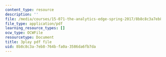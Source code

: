 ```yaml
---
content_type: resource
description: ''
file: /media/courses/15-071-the-analytics-edge-spring-2017/8b8c8c3a7eb8764bfa0a3586da6fb7da_sJalJ1A9NDg.pdf
file_type: application/pdf
learning_resource_types: []
ocw_type: OCWFile
resourcetype: Document
title: 3play pdf file
uid: 8b8c8c3a-7eb8-764b-fa0a-3586da6fb7da
---
```


